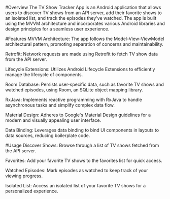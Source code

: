#Overview
The TV Show Tracker App is an Android application that allows users to discover TV shows from an API server, add their favorite shows to an isolated list, and track the episodes they've watched. The app is built using the MVVM architecture and incorporates various Android libraries and design principles for a seamless user experience.

#Features
MVVM Architecture: The app follows the Model-View-ViewModel architectural pattern, promoting separation of concerns and maintainability.

Retrofit: Network requests are made using Retrofit to fetch TV show data from the API server.

Lifecycle Extensions: Utilizes Android Lifecycle Extensions to efficiently manage the lifecycle of components.

Room Database: Persists user-specific data, such as favorite TV shows and watched episodes, using Room, an SQLite object mapping library.

RxJava: Implements reactive programming with RxJava to handle asynchronous tasks and simplify complex data flow.

Material Design: Adheres to Google's Material Design guidelines for a modern and visually appealing user interface.

Data Binding: Leverages data binding to bind UI components in layouts to data sources, reducing boilerplate code.

#Usage
Discover Shows:
Browse through a list of TV shows fetched from the API server.

Favorites:
Add your favorite TV shows to the favorites list for quick access.

Watched Episodes:
Mark episodes as watched to keep track of your viewing progress.

Isolated List:
Access an isolated list of your favorite TV shows for a personalized experience.
